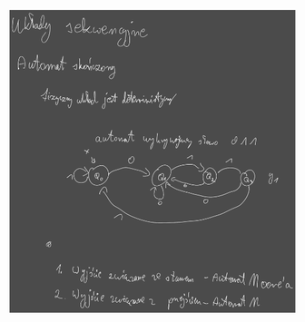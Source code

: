 ![](/Notatki/Semestr%203/Logika%20układów%20cyfrowych/Wykłady/Wykład%203/Drawing%202023-11-09%2017.22.41.excalidraw.svg)